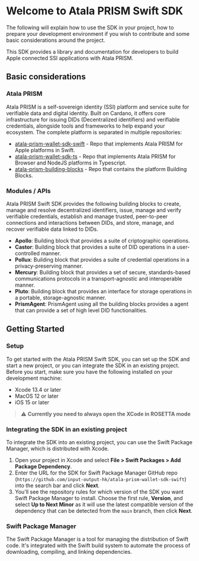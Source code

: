 # Welcome to Atala PRISM Swift SDK

The following will explain how to use the SDK in your project, how to prepare your development environment if you wish to contribute and some basic considerations around the project.

This SDK provides a library and documentation for developers to build Apple connected SSI applications with Atala PRISM.

## Basic considerations

### Atala PRISM

Atala PRISM is a self-sovereign identity (SSI) platform and service suite for verifiable data and digital identity. Built on Cardano, it offers core infrastructure for issuing DIDs (Decentralized identifiers) and verifiable credentials, alongside tools and frameworks to help expand your ecosystem.
The complete platform is separated in multiple repositories:

* [atala-prism-wallet-sdk-swift]() - Repo that implements Atala PRISM for Apple platforms in Swift.
* [atala-prism-wallet-sdk-ts](https://github.com/input-output-hk/atala-prism-wallet-sdk-ts) - Repo that implements Atala PRISM for Browser and NodeJS platforms in Typescript.
* [atala-prism-building-blocks](https://github.com/input-output-hk/atala-prism-building-blocks) - Repo that contains the platform Building Blocks.

### Modules / APIs

Atala PRISM Swift SDK provides the following building blocks to create, manage and resolve decentralized identifiers, issue, manage and verify verifiable credentials, establish and manage trusted, peer-to-peer connections and interactions between DIDs, and store, manage, and recover verifiable data linked to DIDs.

* __Apollo__: Building block that provides a suite of criptographic operations.
* __Castor__: Building block that provides a suite of DID operations in a user-controlled manner.
* __Pollux__: Building block that provides a suite of credential operations in a privacy-preserving manner.
* __Mercury__: Building block that provides a set of secure, standards-based communications protocols in a transport-agnostic and interoperable manner.
* __Pluto__: Building block that provides an interface for storage operations in a portable, storage-agnostic manner.
* __PrismAgent__: PrismAgent using all the building blocks provides a agent that can provide a set of high level DID functionalities.

## Getting Started

### Setup

To get started with the Atala PRISM Swift SDK, you can set up the SDK and start a new project, or you can integrate the SDK in an existing project. Before you start, make sure you have the following installed on your development machine:

- Xcode 13.4 or later
- MacOS 12 or later
- iOS 15 or later

> ⚠️ **Currently you need to always open the XCode in ROSETTA mode**

### Integrating the SDK in an existing project

To integrate the SDK into an existing project, you can use the Swift Package Manager, which is distributed with Xcode.

1. Open your project in Xcode and select **File > Swift Packages > Add Package Dependency**.
2. Enter the URL for the SDK for Swift Package Manager GitHub repo (`https://github.com/input-output-hk/atala-prism-wallet-sdk-swift`) into the search bar and click **Next**.
3. You'll see the repository rules for which version of the SDK you want Swift Package Manager to install. Choose the first rule, **Version**, and select **Up to Next Minor** as it will use the latest compatible version of the dependency that can be detected from the `main` branch, then click **Next**.

### Swift Package Manager

The Swift Package Manager is a tool for managing the distribution of Swift code. It's integrated with the Swift build system to automate the process of downloading, compiling, and linking dependencies.
